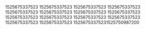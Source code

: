 1525675337523
1525675337523
1525675337523
1525675337523
1525675337523
1525675337523
1525675337523
1525675337523
1525675337523
1525675337523
1525675337523
1525675337523
1525675337523
1525675337523
15256753375231525750987200